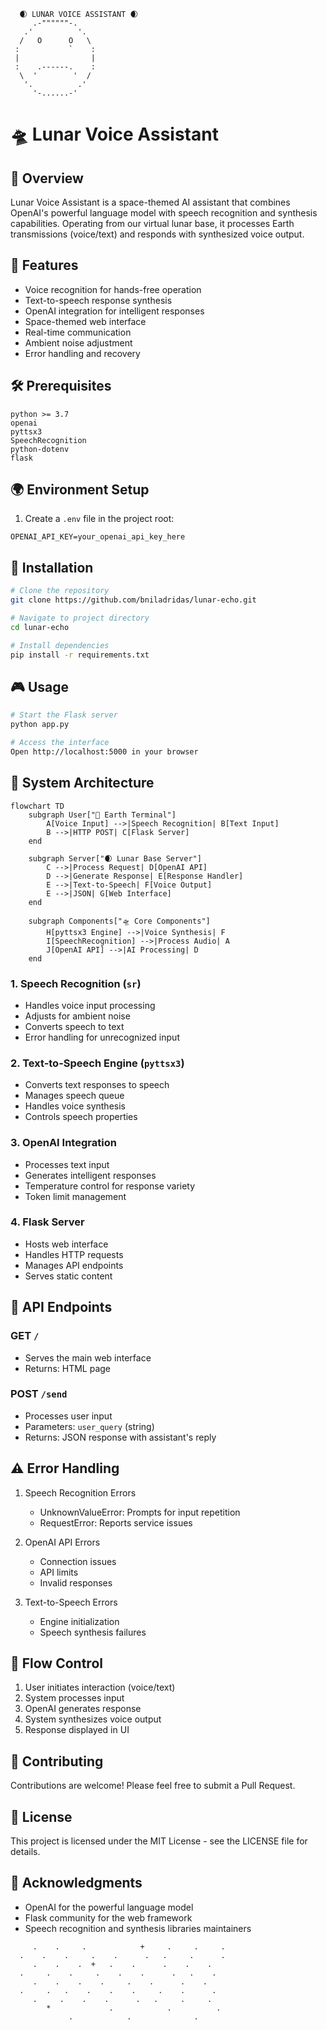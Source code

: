 ```ascii
  🌒 LUNAR VOICE ASSISTANT 🌒
     .-""""""-.
   .'          '.
  /   O      O   \
 :           `    :
 |                |
 :    .------.    :
  \  '        '  /
   '.          .'
     '-......-'
```

# 🛸 Lunar Voice Assistant

## 👾 Overview
Lunar Voice Assistant is a space-themed AI assistant that combines OpenAI's powerful language model with speech recognition and synthesis capabilities. Operating from our virtual lunar base, it processes Earth transmissions (voice/text) and responds with synthesized voice output.

## 🚀 Features
- Voice recognition for hands-free operation
- Text-to-speech response synthesis
- OpenAI integration for intelligent responses
- Space-themed web interface
- Real-time communication
- Ambient noise adjustment
- Error handling and recovery

## 🛠️ Prerequisites
```
python >= 3.7
openai
pyttsx3
SpeechRecognition
python-dotenv
flask
```

## 🌍 Environment Setup
1. Create a `.env` file in the project root:
```env
OPENAI_API_KEY=your_openai_api_key_here
```

## 🌌 Installation
```bash
# Clone the repository
git clone https://github.com/bniladridas/lunar-echo.git

# Navigate to project directory
cd lunar-echo

# Install dependencies
pip install -r requirements.txt
```

## 🎮 Usage
```bash
# Start the Flask server
python app.py

# Access the interface
Open http://localhost:5000 in your browser
```

## 🧬 System Architecture

```mermaid
flowchart TD
    subgraph User["👤 Earth Terminal"]
        A[Voice Input] -->|Speech Recognition| B[Text Input]
        B -->|HTTP POST| C[Flask Server]
    end

    subgraph Server["🌒 Lunar Base Server"]
        C -->|Process Request| D[OpenAI API]
        D -->|Generate Response| E[Response Handler]
        E -->|Text-to-Speech| F[Voice Output]
        E -->|JSON| G[Web Interface]
    end

    subgraph Components["🛸 Core Components"]
        H[pyttsx3 Engine] -->|Voice Synthesis| F
        I[SpeechRecognition] -->|Process Audio| A
        J[OpenAI API] -->|AI Processing| D
    end
```

### 1. Speech Recognition (`sr`)
- Handles voice input processing
- Adjusts for ambient noise
- Converts speech to text
- Error handling for unrecognized input

### 2. Text-to-Speech Engine (`pyttsx3`)
- Converts text responses to speech
- Manages speech queue
- Handles voice synthesis
- Controls speech properties

### 3. OpenAI Integration
- Processes text input
- Generates intelligent responses
- Temperature control for response variety
- Token limit management

### 4. Flask Server
- Hosts web interface
- Handles HTTP requests
- Manages API endpoints
- Serves static content

## 🎯 API Endpoints

### GET `/`
- Serves the main web interface
- Returns: HTML page

### POST `/send`
- Processes user input
- Parameters: `user_query` (string)
- Returns: JSON response with assistant's reply

## ⚠️ Error Handling
1. Speech Recognition Errors
   - UnknownValueError: Prompts for input repetition
   - RequestError: Reports service issues

2. OpenAI API Errors
   - Connection issues
   - API limits
   - Invalid responses

3. Text-to-Speech Errors
   - Engine initialization
   - Speech synthesis failures

## 🔄 Flow Control
1. User initiates interaction (voice/text)
2. System processes input
3. OpenAI generates response
4. System synthesizes voice output
5. Response displayed in UI

## 🤝 Contributing
Contributions are welcome! Please feel free to submit a Pull Request.

## 📝 License
This project is licensed under the MIT License - see the LICENSE file for details.

## 🌟 Acknowledgments
- OpenAI for the powerful language model
- Flask community for the web framework
- Speech recognition and synthesis libraries maintainers

```ascii
     .    .     .            +     .     .     .
  .    .    .     .    .      .   .     .      .
     .    .    .  +   .    .      .    .    .
  .     .    .     .    .    .      .   .    .
     .    .    .    .     .    .      .    .
  .     .   .    .    .    .     .    .      .
     .     .    .    .      .   .     .     .
        *             .            .          .
             .            .              .
```